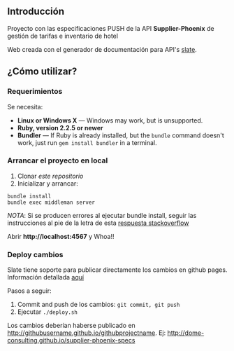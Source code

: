 Introducción
------------

Proyecto con las especificaciones PUSH de la API **Supplier-Phoenix** de gestión de tarifas e inventario de hotel

Web creada con el generador de documentación para API's [slate](https://github.com/lord/slate).

¿Cómo utilizar?
------------------------------

### Requerimientos

Se necesita:

 - **Linux or Windows X** — Windows may work, but is unsupported.
 - **Ruby, version 2.2.5 or newer**
 - **Bundler** — If Ruby is already installed, but the `bundle` command doesn't work, just run `gem install bundler` in a terminal.

### Arrancar el proyecto en local

1. Clonar *este repositorio*
2. Inicializar y arrancar:

```shell
bundle install
bundle exec middleman server
```

*NOTA*: Si se producen errores al ejecutar bundle install, seguir las instrucciones al pie de la letra de esta [respuesta stackoverflow](http://stackoverflow.com/questions/8100891/the-json-native-gem-requires-installed-build-tools/8463500#8463500)

Abrir **http://localhost:4567** y Whoa!!

### Deploy cambios
Slate tiene soporte para publicar directamente los cambios en github pages. Información detallada [aquí](https://github.com/lord/slate/wiki/Deploying-Slate)

Pasos a seguir:
1. Commit and push de los cambios: `git commit, git push`
2. Ejecutar `./deploy.sh`

Los cambios deberían haberse publicado en http://githubusername.github.io/githubprojectname. Ej: http://dome-consulting.github.io/supplier-phoenix-specs